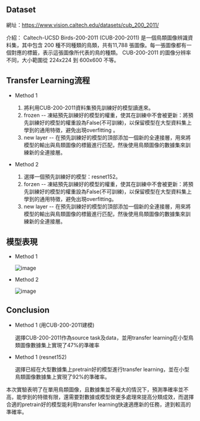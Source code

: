 ## Dataset

網址：https://www.vision.caltech.edu/datasets/cub_200_2011/

介紹：
Caltech-UCSD Birds-200-2011 (CUB-200-2011) 是一個鳥類圖像辨識資料集，其中包含 200 種不同種類的鳥類，共有11,788 張圖像。每一張圖像都有一個對應的標籤，表示這張圖像所代表的鳥的種類。
CUB-200-2011 的圖像分辨率不同，大小範圍從 224x224 到 600x600 不等。

## Transfer Learning流程
- Method 1

  1. 將利用CUB-200-2011資料集預先訓練好的模型讀進來。
  2. frozen -- 凍結預先訓練好的模型的權重，使其在訓練中不會被更新：將預先訓練好的模型的權重設為False(不可訓練)，以保留模型在大型資料集上學到的通用特徵，避免出現overfitting 。
  3. new layer -- 在預先訓練好的模型的頂部添加一個新的全連接層，用來將模型的輸出與鳥類圖像的標籤進行匹配，然後使用鳥類圖像的數據集來訓練新的全連接層。
- Method 2

  1. 選擇一個預先訓練好的模型：resnet152。
  2. forzen -- 凍結預先訓練好的模型的權重，使其在訓練中不會被更新：將預先訓練好的模型的權重設為False(不可訓練)，以保留模型在大型資料集上學到的通用特徵，避免出現overfitting。
  3. new layer -- 在預先訓練好的模型的頂部添加一個新的全連接層，用來將模型的輸出與鳥類圖像的標籤進行匹配，然後使用鳥類圖像的數據集來訓練新的全連接層。

## 模型表現
- Method 1

  ![image](https://github.com/yy1200/Bird-Classification-using-Transfer-Learning/assets/92247082/ef59bd2f-a931-48c0-a6f0-5ea15a63e05d)
- Method 2
  
  ![image](https://github.com/yy1200/Bird-Classification-using-Transfer-Learning/assets/92247082/90c69601-1bdf-455a-93ea-61f80861c76b)

## Conclusion
- Method 1 (用CUB-200-2011建模)

  選擇CUB-200-2011作為source task及data，並用transfer learning在小型鳥類圖像數據集上實現了47%的準確率
- Method 1 (resnet152)

  選擇已經在大型數據集上pretrain好的模型進行transfer learning，並在小型鳥類圖像數據集上實現了92%的準確率。

本次實驗表明了在單用鳥類圖像，且數據集並不龐大的情況下，預測準確率並不高，能學到的特徵有限，還需要對數據或模型做更多處理來提高分類成效，而選擇合適的pretrain好的模型能利用transfer learning快速適應新的任務，達到較高的準確率。




